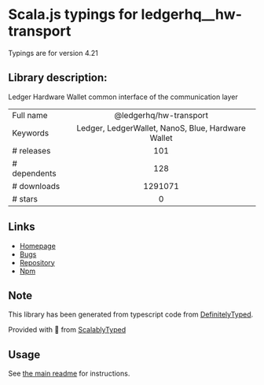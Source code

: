 
# Scala.js typings for ledgerhq__hw-transport

Typings are for version 4.21

## Library description:
Ledger Hardware Wallet common interface of the communication layer

|                    |                 |
| ------------------ | :-------------: |
| Full name          | @ledgerhq/hw-transport |
| Keywords           | Ledger, LedgerWallet, NanoS, Blue, Hardware Wallet |
| # releases         | 101 |
| # dependents       | 128 |
| # downloads        | 1291071 |
| # stars            | 0 |

## Links
- [Homepage](https://github.com/LedgerHQ/ledgerjs)
- [Bugs](https://github.com/LedgerHQ/ledgerjs/issues)
- [Repository](https://github.com/LedgerHQ/ledgerjs)
- [Npm](https://www.npmjs.com/package/%40ledgerhq%2Fhw-transport)
    


## Note
This library has been generated from typescript code from [DefinitelyTyped](https://definitelytyped.org).

Provided with :purple_heart: from [ScalablyTyped](https://github.com/oyvindberg/ScalablyTyped)

## Usage
See [the main readme](../../readme.md) for instructions.


